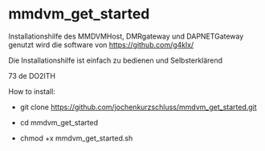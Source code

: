 # mmdvm_get_started
Installationshilfe des MMDVMHost, DMRgateway und DAPNETGateway
genutzt wird die software von https://github.com/g4klx/ 

Die Installationshilfe ist einfach zu bedienen und Selbsterklärend

73 de DO2ITH

How to install:

- git clone https://github.com/jochenkurzschluss/mmdvm_get_started.git

- cd mmdvm_get_started

- chmod +x mmdvm_get_started.sh 
